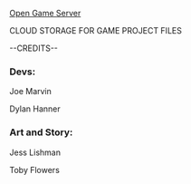 <a href="https://0150gameserver.github.io">Open Game Server</a>

</h2>CLOUD STORAGE FOR GAME PROJECT FILES</h2>

--CREDITS--

<h3>Devs:</h3>
  <p>Joe Marvin</p>
  <p>Dylan Hanner</p>

<h3>Art and Story:</h3>
  <p>Jess Lishman</p>
  <p>Toby Flowers</p>
